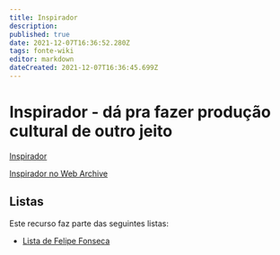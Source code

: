 ```yaml
---
title: Inspirador
description: 
published: true
date: 2021-12-07T16:36:52.280Z
tags: fonte-wiki
editor: markdown
dateCreated: 2021-12-07T16:36:45.699Z
---
```


# Inspirador - dá pra fazer produção cultural de outro jeito

[Inspirador](https://github.com/tropixelorg/cursos/raw/master/pages/03.inovacao-pratica/01.home/05.ferramentas/Inspirador.pdf)

[Inspirador no Web Archive](https://ia601507.us.archive.org/15/items/Inspirador/Inspirador.pdf)

## Listas

Este recurso faz parte das seguintes listas:

 - [Lista de Felipe Fonseca](/listas/felipe-fonseca)